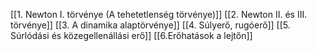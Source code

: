[[1. Newton I. törvénye (A tehetetlenség törvénye)]]
[[2. Newton II. és III. törvénye]]
[[3. A dinamika alaptörvénye]]
[[4. Súlyerő, rugóerő]]
[[5. Súrlódási és közegellenállási erő]]
[[6.Erőhatások a lejtőn]]


